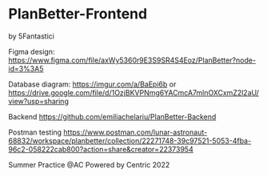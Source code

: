 # PlanBetter-Frontend

by 5Fantastici

Figma design:
https://www.figma.com/file/axWy5360r9E3S9SR4S4Eoz/PlanBetter?node-id=3%3A5

Database diagram:
https://imgur.com/a/BaEpi6b
or
https://drive.google.com/file/d/1OzjBKVPNmg6YACmcA7mlnOXCxmZ2l2aU/view?usp=sharing

Backend
https://github.com/emiliachelariu/PlanBetter-Backend

Postman testing
https://www.postman.com/lunar-astronaut-68832/workspace/planbetter/collection/22271748-39c97521-5053-4fba-96c2-058222cab800?action=share&creator=22373954

Summer Practice @AC Powered by Centric
2022
